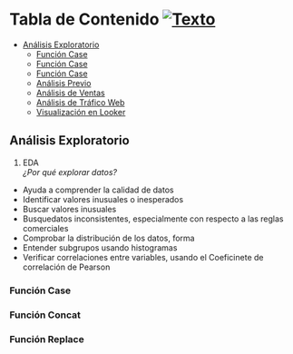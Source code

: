 <a name="Tabla-de-contenido1"></a>
# Tabla de Contenido [![Texto](https://user-images.githubusercontent.com/116538899/231064143-c080de13-8be9-4321-8694-e62539263f5a.png)](#Tabla-de-contenido1)
- [Análisis Exploratorio](#Análisis-Exploratorio)
  - [Función Case](#Función-case)
  - [Función Case](#Función-concat)
  - [Función Case](#Función-replace)
  - [Análisis Previo](#Análisis-Previo2)   
  - [Análisis de Ventas](#Análisis-de-Ventas2)
  - [Análisis de Tráfico Web](#Análisis-de-Tráfico-Web2)
  - [Visualización en Looker](#Visualización-en-Looker2)   

## Análisis Exploratorio
1) EDA  
_¿Por qué explorar datos?_     
- Ayuda a comprender la calidad de datos  
- Identificar valores inusuales o inesperados  
- Buscar valores inusuales  
- Busquedatos inconsistentes, especialmente con respecto a las reglas comerciales  
- Comprobar la distribución de los datos, forma  
- Entender subgrupos usando histogramas  
- Verificar correlaciones entre variables, usando el Coeficinete de correlación de Pearson    

### **Función Case**

### **Función Concat**

### **Función Replace**
